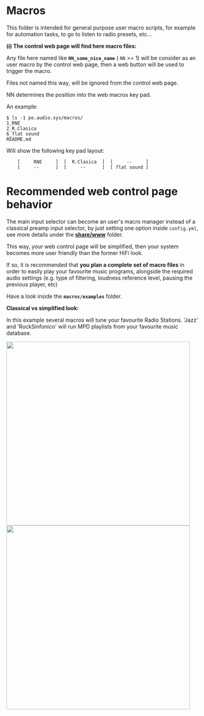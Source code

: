 # Macros
This folder is intended for general purpose user macro scripts, for example for automation tasks,
to go to listen to radio presets, etc...

**(i) The control web page will find here macro files:**

Any file here named like **`NN_some_nice_name`** ( `NN` >= 1) will be consider as an user macro by the control web page, then a web button will be used to trigger the macro.

Files not named this way, will be ignored from the control web page.

NN determines the position into the web macros key pad.

An example:

```
$ ls -1 pe.audio.sys/macros/
1_RNE
2_R.Clasica
6_flat sound
README.md
```

Will show the following key pad layout:

```
    [     RNE     ]  [  R.Clasica  ]  [     --     ]
    [     --      ]  [     --      ]  [ flat sound ]
```

# Recommended web control page behavior

The main input selector can become an user's macro manager instead of a classical preamp input selector, by just setting one option inside `config.yml`, see more details under the **[share/www](https://github.com/Rsantct/pe.audio.sys/tree/master/pe.audio.sys/share/www#configure-the-web-page-behavior)** folder.

This way, your web control page will be simplified, then your system becomes more user friendly than the former HiFi look.

If so, it is recommended that **you plan a complete set of macro files** in order to easily play your favourite music programs, alongside the required audio settings (e.g. type of filtering, loudness reference level, pausing the previous player, etc)

Have a look inside the **`macros/examples`** folder.

**Classical vs simplified look:**

In this example several macros will tune your favourite Radio Stations. 'Jazz' and 'RockSinfonico' will run MPD playlists from your favourite music database.

<a href="url"><img src="https://github.com/Rsantct/pe.audio.sys/raw/master/pe.audio.sys/doc/images/web%20inputs%20selector%20and%20macros%20buttons.png" align="center" width="480" ></a>
<a href="url"><img src="https://github.com/Rsantct/pe.audio.sys/raw/master/pe.audio.sys/doc/images/web%20macros%20selector.png" align="center" width="480" ></a>
